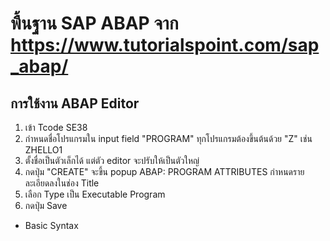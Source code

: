 # พื้นฐาน SAP ABAP จาก https://www.tutorialspoint.com/sap_abap/

## การใช้งาน ABAP Editor

1. เข้า Tcode SE38
2. กำหนดชื่อโปรแกรมใน input field "PROGRAM" ทุกโปรแกรมต้องขึ้นต้นด้วย "Z" เช่น ZHELLO1
3. ตั้งชื่อเป็นตัวเล็กได้ แต่ตัว editor จะปรับให้เป็นตัวใหญ่
4. กดปุ่ม "CREATE" จะขึ้น popup ABAP: PROGRAM ATTRIBUTES กำหนดรายละเอียดลงในช่อง Title
5. เลือก Type เป็น Executable Program
6. กดปุ่ม Save

- Basic Syntax
